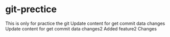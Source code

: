 # git-prectice
This is only for practice the git 
Update content for get commit data changes
Update content for get commit data changes2
Added feature2 Changes